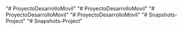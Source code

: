 "# ProyectoDesarrolloMovil" 
"# ProyectoDesarrolloMovil" 
"# ProyectoDesarrolloMovil" 
"# ProyectoDesarrolloMovil" 
"# Snapshots-Project" 
"# Snapshots-Project" 
